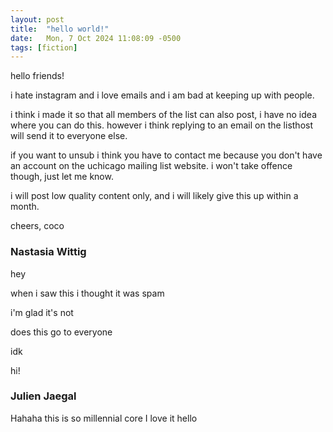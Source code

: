```yaml
---
layout: post
title:  "hello world!"
date:   Mon, 7 Oct 2024 11:08:09 -0500
tags: [fiction]
---
```

hello friends!

i hate instagram and i love emails and i am bad at keeping up with people.

i think i made it so that all members of the list can also post, i have no
idea where you can do this. however i think replying to an email on the
listhost will send it to everyone else.

if you want to unsub i think you have to contact me because you don't have an
account on the uchicago mailing list website. i won't take offence though,
just let me know.

i will post low quality content only, and i will likely give this up within a
month.

cheers,
coco

### Nastasia Wittig
hey

when i saw this i thought it was spam 

i'm glad it's not 

does this go to everyone

idk

hi!

### Julien Jaegal
Hahaha this is so millennial core I love it hello
